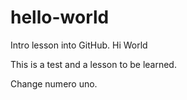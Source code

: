 # hello-world
Intro lesson into GitHub.
Hi World

This is a test and a lesson to be learned.

Change numero uno.
